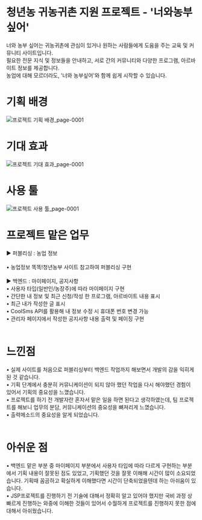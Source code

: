 # 청년농 귀농귀촌 지원 프로젝트 - '너와농부싶어'
너와 농부 싶어는 귀농귀촌에 관심이 있거나 원하는 사람들에게 도움을 주는 교육 및 커뮤니티 사이트입니다.<br>
필요한 전문 지식 및 정보들을 안내하고, 서로 간의 커뮤니티와 다양한 프로그램, 아르바이트 정보를 제공합니다.<br>
농업에 대해 모르더라도, '너와 농부싶어'와 함께 쉽게 시작할 수 있습니다.<br>

# 기획 배경
![프로젝트 기획 배경_page-0001](https://user-images.githubusercontent.com/109846226/213093850-05dba835-16ab-46e1-9380-21f6999cd5a1.jpg)

# 기대 효과
![프로젝트 기대 효과_page-0001](https://user-images.githubusercontent.com/109846226/213093834-f4d0c5cd-8dcc-468a-a37f-febc88efb6c1.jpg)

# 사용 툴
![프로젝트 사용 툴_page-0001](https://user-images.githubusercontent.com/109846226/213093865-c6d6a4b8-c7e5-49fa-a6a7-cdc3d0e0a2b1.jpg)


# 프로젝트 맡은 업무
▶︎ 퍼블리싱 : 농업 정보<br><br>
• 농업정보 똑똑!청년농부 사이트 참고하여 퍼블리싱 구현<br>
<br>
▶︎ 백엔드 : 마이페이지, 공지사항<br>
• 사용자 타입(일반인/농장주)에 따라 마이페이지 구현<br>
• 간단한 내 정보 및 최근 신청/작성 한 프로그램, 아르바이트 내용 표시<br>
• 최근 내가 작성한 글 표시<br>
• CoolSms API를 활용해 내 정보 수정 시 휴대폰 번호 변경 가능<br>
• 관리자 페이지에서 작성한 공지사항 내용 출력 및 페이징 구현<br>
<br>
# 느낀점
• 실제 사이트를 처음으로 퍼블리싱부터 백엔드 작업까지 해보면서 개발의 감을 익히게 된 것 같습니다.<br>
• 기획 단계에서 충분히 커뮤니케이션이 되지 않아 했던 작업을 다시 해야했던 경험이 있어서 기획의 중요성을 느꼈습니다.<br>
• 프로젝트를 하기 전 개발자란 혼자서 맡은 일을 하면 된다고 생각하였는데, 팀 프로젝트를 해보니 업무의 분담, 커뮤니케이션의 중요성을 뼈져리게 느꼈습니다.<br>
• 출력메소드의 중요성을 알게 되었습니다.<br>
<br>
# 아쉬운 점
• 백엔드 맡은 부분 중 마이페이지 부분에서 사용자 타입에 따라 다르게 구현하는 부분에서 기획 내용이 잘못된 점도 있었고, 기획했던 것을 잘못 이해해 시간이 많이 소요되었습니다. 기획때 꼼곰하고 확실하게 이해했다면 시간이 단축되었을텐데 하는 아쉬움이 있습니다.<br>
• JSP프로젝트를 진행하기 전 기술에 대해서 정확히 알고 있어야 했지만 국비 과정 상 빠르게 진행하는 와중에 이해한 것들이 있어서 수월하게 프로젝트를 진행하지 못한 점에 대해서 아쉬웠습니다.<br>
